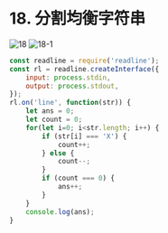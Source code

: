 # 18. 分割均衡字符串
![18](/images/od/18.png)
![18-1](/images/od/18-1.png)

```js
const readline = require('readline');
const rl = readline.createInterface({
    input: process.stdin,
    output: process.stdout,
});
rl.on('line', function(str)) {
    let ans = 0;
    let count = 0;
    for(let i=0; i<str.length; i++) {
        if (str[i] === 'X') {
            count++;
        } else {
            count--;
        }
        if (count === 0) {
            ans++;
        }
    }
    console.log(ans);
}

```

